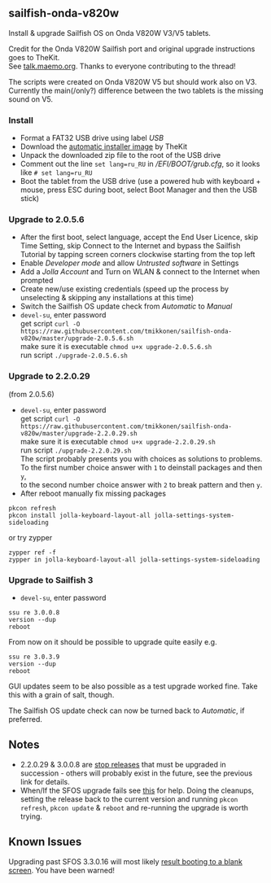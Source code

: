 ## sailfish-onda-v820w
Install & upgrade Sailfish OS on Onda V820W V3/V5 tablets.

Credit for the Onda V820W Sailfish port and original upgrade instructions goes to TheKit.  
See [talk.maemo.org](http://talk.maemo.org/showthread.php?t=96708). Thanks to everyone contributing to the thread!

The scripts were created on Onda V820W V5 but should work also on V3. Currently the main(/only?) difference between the two tablets is the missing sound on V5.

### Install

* Format a FAT32 USB drive using label _USB_
* Download the [automatic installer image](https://mega.nz/#!8FZRiBwB!FBBD8CUMaBMkKcyiUDlw_sKfCjNZOQp713VqT-FoAhM) by TheKit
* Unpack the downloaded zip file to the root of the USB drive
* Comment out the line `set lang=ru_RU` in _/EFI/BOOT/grub.cfg_, so it looks like `# set lang=ru_RU`
* Boot the tablet from the USB drive (use a powered hub with keyboard + mouse, press ESC during boot, select Boot Manager and then the USB stick)

### Upgrade to 2.0.5.6

* After the first boot, select language, accept the End User Licence, skip Time Setting, skip Connect to the Internet and bypass the Sailfish Tutorial by tapping screen corners clockwise starting from the top left
* Enable _Developer mode_ and allow _Untrusted software_ in Settings
* Add a _Jolla Account_ and Turn on WLAN & connect to the Internet when prompted
* Create new/use existing credentials (speed up the process by unselecting & skipping any installations at this time)
* Switch the Sailfish OS update check from _Automatic_ to _Manual_
* `devel-su`, enter password  
  get script `curl -O https://raw.githubusercontent.com/tmikkonen/sailfish-onda-v820w/master/upgrade-2.0.5.6.sh`  
  make sure it is executable `chmod u+x upgrade-2.0.5.6.sh`  
  run script `./upgrade-2.0.5.6.sh`

### Upgrade to 2.2.0.29
(from 2.0.5.6)
* `devel-su`, enter password  
  get script `curl -O https://raw.githubusercontent.com/tmikkonen/sailfish-onda-v820w/master/upgrade-2.2.0.29.sh`  
  make sure it is executable `chmod u+x upgrade-2.2.0.29.sh`  
  run script `./upgrade-2.2.0.29.sh`  
The script probably presents you with choices as solutions to problems.  
To the first number choice answer with `1` to deinstall packages and then `y`,  
to the second number choice answer with `2` to break pattern and then `y`.
* After reboot manually fix missing packages  
```
pkcon refresh
pkcon install jolla-keyboard-layout-all jolla-settings-system-sideloading
```
or try zypper

```
zypper ref -f
zypper in jolla-keyboard-layout-all jolla-settings-system-sideloading
```

### Upgrade to Sailfish 3
* `devel-su`, enter password
```
ssu re 3.0.0.8
version --dup
reboot
```
From now on it should be possible to upgrade quite easily e.g. 

```
ssu re 3.0.3.9
version --dup
reboot
```
GUI updates seem to be also possible as a test upgrade worked fine. Take this with a grain of salt, though.  

The Sailfish OS update check can now be turned back to _Automatic_, if preferred.
 
## Notes
* 2.2.0.29 & 3.0.0.8 are [stop releases](https://jolla.zendesk.com/hc/en-us/articles/201836347#4) that must be upgraded in succession - others will probably exist in the future, see the previous link for details.
* When/If the SFOS upgrade fails see [this](https://jolla.zendesk.com/hc/en-us/articles/360005795474) for help. Doing the cleanups, setting the release back to the current version and running `pkcon refresh`, `pkcon update` & `reboot` and re-running the upgrade is worth trying. 

## Known Issues
Upgrading past SFOS 3.3.0.16 will most likely [result booting to a blank screen](https://talk.maemo.org/showpost.php?p=1574126&postcount=265). You have been warned!
